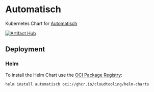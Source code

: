 # Automatisch

Kubernetes Chart for [Automatisch](https://automatisch.io/)

[![Artifact Hub](https://img.shields.io/endpoint?url=https://artifacthub.io/badge/repository/automatisch)](https://artifacthub.io/packages/helm/automatisch/automatisch)

## Deployment

### Helm

To install the Helm Chart use the [OCI Package Registry](https://github.com/orgs/CloudTooling/packages):

```
helm install automatisch oci://ghcr.io/cloudtooling/helm-charts
```
